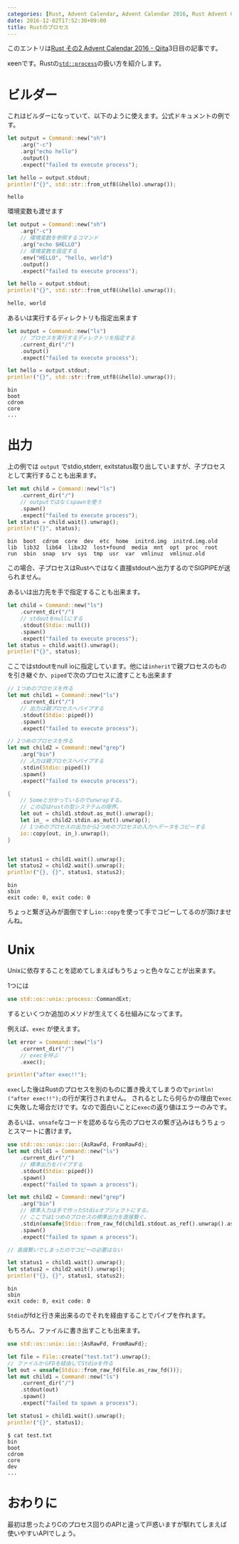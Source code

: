 ```yaml
---
categories: [Rust, Advent Calendar, Advent Calendar 2016, Rust Advent Calendar]
date: 2016-12-02T17:52:30+09:00
title: Rustのプロセス
---
```


このエントリは[Rust その2 Advent Calendar 2016 - Qiita](http://qiita.com/advent-calendar/2016/rust-lang-2)3日目の記事です。

κeenです。Rustの[`std::process`](https://doc.rust-lang.org/std/process/index.html)の扱い方を紹介します。

<!--more-->

# ビルダー
これはビルダーになっていて、以下のように使えます。公式ドキュメントの例です。

``` rust
let output = Command::new("sh")
    .arg("-c")
    .arg("echo hello")
    .output()
    .expect("failed to execute process");

let hello = output.stdout;
println!("{}", std::str::from_utf8(&hello).unwrap());
```

```
hello
```

環境変数も渡せます

``` rust
let output = Command::new("sh")
    .arg("-c")
    // 環境変数を参照するコマンド
    .arg("echo $HELLO")
    // 環境変数を設定する
    .env("HELLO", "hello, world")
    .output()
    .expect("failed to execute process");

let hello = output.stdout;
println!("{}", std::str::from_utf8(&hello).unwrap());
```

``` rust
hello, world
```


あるいは実行するディレクトリも指定出来ます

``` rust
let output = Command::new("ls")
    // プロセスを実行するディレクトリを指定する
    .current_dir("/")
    .output()
    .expect("failed to execute process");

let hello = output.stdout;
println!("{}", std::str::from_utf8(&hello).unwrap());
```

```
bin
boot
cdrom
core
...
```


# 出力

上の例では `output` でstdio,stderr, exitstatus取り出していますが、子プロセスとして実行することも出来ます。

``` rust
let mut child = Command::new("ls")
    .current_dir("/")
    // outputではなくspawnを使う
    .spawn()
    .expect("failed to execute process");
let status = child.wait().unwrap();
println!("{}", status);
```


```
bin  boot  cdrom  core  dev  etc  home  initrd.img  initrd.img.old  lib  lib32  lib64  libx32  lost+found  media  mnt  opt  proc  root  run  sbin  snap  srv  sys  tmp  usr  var  vmlinuz  vmlinuz.old
```

この場合、子プロセスはRustへではなく直接stdoutへ出力するのでSIGPIPEが送られません。

あるいは出力先を手で指定することも出来ます。

``` rust
let child = Command::new("ls")
    .current_dir("/")
    // stdoutをnullにする
    .stdout(Stdio::null())
    .spawn()
    .expect("failed to execute process");
let status = child.wait().unwrap();
println!("{}", status);
```

ここではstdoutをnull ioに指定しています。他には`inherit`で親プロセスのものを引き継ぐか、`piped`で次のプロセスに渡すことも出来ます

``` rust
// 1つめのプロセスを作る
let mut child1 = Command::new("ls")
    .current_dir("/")
    // 出力は親プロセスへパイプする
    .stdout(Stdio::piped())
    .spawn()
    .expect("failed to execute process");

// 2つめのプロセスを作る
let mut child2 = Command::new("grep")
    .arg("bin")
    // 入力は親プロセスへパイプする
    .stdin(Stdio::piped())
    .spawn()
    .expect("failed to execute process");

{
    // Someと分かっているのでunwrapする。
    // この辺はrustの型システテムの限界。
    let out = child1.stdout.as_mut().unwrap();
    let in_ = child2.stdin.as_mut().unwrap();
    // 1つめのプロセスの出力から2つめのプロセスの入力へデータをコピーする
    io::copy(out, in_).unwrap();
}


let status1 = child1.wait().unwrap();
let status2 = child2.wait().unwrap();
println!("{}, {}", status1, status2);
```

```
bin
sbin
exit code: 0, exit code: 0
```

ちょっと繋ぎ込みが面倒ですし`io::copy`を使って手でコピーしてるのが頂けませんね。


# Unix
Unixに依存することを認めてしまえばもうちょっと色々なことが出来ます。

1つには

``` rust
use std::os::unix::process::CommandExt;
```

するといくつか追加のメソドが生えてくる仕組みになってます。

例えば、`exec` が使えます。


``` rust
let error = Command::new("ls")
    .current_dir("/")
    // execを呼ぶ
    .exec();

println!("after exec!!");
```

`exec`した後はRustのプロセスを別のものに置き換えてしまうので`println!("after exec!!");`の行が実行されません。
されるとしたら何らかの理由で`exec`に失敗した場合だけです。なので面白いことに`exec`の返り値はエラーのみです。

あるいは、`unsafe`なコードを認めるなら先のプロセスの繋ぎ込みはもうちょっとスマートに書けます。


``` rust
use std::os::unix::io::{AsRawFd, FromRawFd};
let mut child1 = Command::new("ls")
    .current_dir("/")
    // 標準出力をパイプする
    .stdout(Stdio::piped())
    .spawn()
    .expect("failed to spawn a process");

let mut child2 = Command::new("grep")
    .arg("bin")
    // 標準入力は手で作ったStdioオブジェクトにする。
    // ここでは1つめのプロセスの標準出力を直接繋ぐ。
    .stdin(unsafe{Stdio::from_raw_fd(child1.stdout.as_ref().unwrap().as_raw_fd())})
    .spawn()
    .expect("failed to spawn a process");

// 直接繋いでしまったのでコピーの必要はない

let status1 = child1.wait().unwrap();
let status2 = child2.wait().unwrap();
println!("{}, {}", status1, status2);
```

```
bin
sbin
exit code: 0, exit code: 0
```

`Stdio`がfdと行き来出来るのでそれを経由することでパイプを作れます。

もちろん、ファイルに書き出すことも出来ます。


``` rust
use std::os::unix::io::{AsRawFd, FromRawFd};

let file = File::create("test.txt").unwrap();
// ファイルからFDを経由してStdioを作る
let out = unsafe{Stdio::from_raw_fd(file.as_raw_fd())};
let mut child1 = Command::new("ls")
    .current_dir("/")
    .stdout(out)
    .spawn()
    .expect("failed to spawn a process");

let status1 = child1.wait().unwrap();
println!("{}", status1);
```

```
$ cat test.txt
bin
boot
cdrom
core
dev
...
```

# おわりに
最初は思ったよりCのプロセス回りのAPIと違って戸惑いますが馴れてしまえば使いやすいAPIでしょう。
